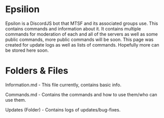 # Epsilion
Epsilon is a DiscordJS bot that  MTSF and its associated groups use. This contains commands and information about it. It contains multiple commands for moderation of each and all of the servers as well as some public commands, more public commands will be soon. This page was created for update logs as well as lists of commands. Hopefully more can be stored here soon.

# Folders & Files
Information.md - This file currently, contains basic info.

Commands.md - Contains the commands and how to use them/who can use them.

Updates (Folder) - Contains logs of updates/bug-fixes.
